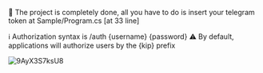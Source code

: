 🌌 The project is completely done, all you have to do is insert your telegram token at Sample/Program.cs [at 33 line]


ℹ️ Authorization syntax is /auth {username} {password}
⚠️ By default, applications will authorize users by the {kip} prefix


![9AyX3S7ksU8](https://github.com/subconstruction/eljur_telegram/assets/144381160/6bfc44c7-a1ad-4db2-9408-d5bf3db7aa46)
